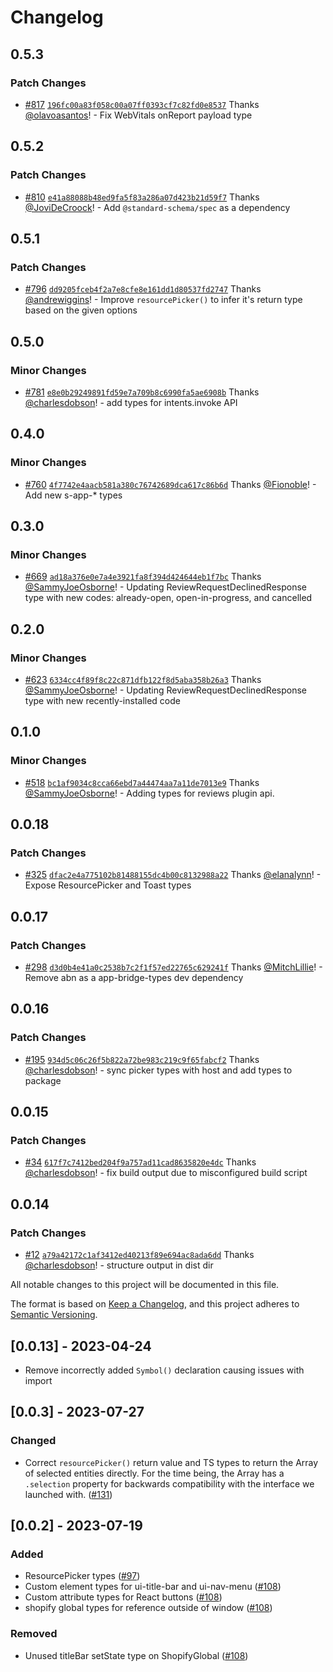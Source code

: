 # Changelog

## 0.5.3

### Patch Changes

- [#817](https://github.com/Shopify/extensibility/pull/817) [`196fc00a83f058c00a07ff0393cf7c82fd0e8537`](https://github.com/Shopify/extensibility/commit/196fc00a83f058c00a07ff0393cf7c82fd0e8537) Thanks [@olavoasantos](https://github.com/olavoasantos)! - Fix WebVitals onReport payload type

## 0.5.2

### Patch Changes

- [#810](https://github.com/Shopify/extensibility/pull/810) [`e41a88088b48ed9fa5f83a286a07d423b21d59f7`](https://github.com/Shopify/extensibility/commit/e41a88088b48ed9fa5f83a286a07d423b21d59f7) Thanks [@JoviDeCroock](https://github.com/JoviDeCroock)! - Add `@standard-schema/spec` as a dependency

## 0.5.1

### Patch Changes

- [#796](https://github.com/Shopify/extensibility/pull/796) [`dd9205fceb4f2a7e8cfe8e161dd1d80537fd2747`](https://github.com/Shopify/extensibility/commit/dd9205fceb4f2a7e8cfe8e161dd1d80537fd2747) Thanks [@andrewiggins](https://github.com/andrewiggins)! - Improve `resourcePicker()` to infer it's return type based on the given options

## 0.5.0

### Minor Changes

- [#781](https://github.com/Shopify/extensibility/pull/781) [`e8e0b29249891fd59e7a709b8c6990fa5ae6908b`](https://github.com/Shopify/extensibility/commit/e8e0b29249891fd59e7a709b8c6990fa5ae6908b) Thanks [@charlesdobson](https://github.com/charlesdobson)! - add types for intents.invoke API

## 0.4.0

### Minor Changes

- [#760](https://github.com/Shopify/extensibility/pull/760) [`4f7742e4aacb581a380c76742689dca617c86b6d`](https://github.com/Shopify/extensibility/commit/4f7742e4aacb581a380c76742689dca617c86b6d) Thanks [@Fionoble](https://github.com/Fionoble)! - Add new s-app-\* types

## 0.3.0

### Minor Changes

- [#669](https://github.com/Shopify/extensibility/pull/669) [`ad18a376e0e7a4e3921fa8f394d424644eb1f7bc`](https://github.com/Shopify/extensibility/commit/ad18a376e0e7a4e3921fa8f394d424644eb1f7bc) Thanks [@SammyJoeOsborne](https://github.com/SammyJoeOsborne)! - Updating ReviewRequestDeclinedResponse type with new codes: already-open, open-in-progress, and cancelled

## 0.2.0

### Minor Changes

- [#623](https://github.com/Shopify/extensibility/pull/623) [`6334cc4f89f8c22c871dfb122f8d5aba358b26a3`](https://github.com/Shopify/extensibility/commit/6334cc4f89f8c22c871dfb122f8d5aba358b26a3) Thanks [@SammyJoeOsborne](https://github.com/SammyJoeOsborne)! - Updating ReviewRequestDeclinedResponse type with new recently-installed code

## 0.1.0

### Minor Changes

- [#518](https://github.com/Shopify/extensibility/pull/518) [`bc1af9034c8cca66ebd7a44474aa7a11de7013e9`](https://github.com/Shopify/extensibility/commit/bc1af9034c8cca66ebd7a44474aa7a11de7013e9) Thanks [@SammyJoeOsborne](https://github.com/SammyJoeOsborne)! - Adding types for reviews plugin api.

## 0.0.18

### Patch Changes

- [#325](https://github.com/Shopify/extensibility/pull/325) [`dfac2e4a775102b81488155dc4b00c8132988a22`](https://github.com/Shopify/extensibility/commit/dfac2e4a775102b81488155dc4b00c8132988a22) Thanks [@elanalynn](https://github.com/elanalynn)! - Expose ResourcePicker and Toast types

## 0.0.17

### Patch Changes

- [#298](https://github.com/Shopify/extensibility/pull/298) [`d3d0b4e41a0c2538b7c2f1f57ed22765c629241f`](https://github.com/Shopify/extensibility/commit/d3d0b4e41a0c2538b7c2f1f57ed22765c629241f) Thanks [@MitchLillie](https://github.com/MitchLillie)! - Remove abn as a app-bridge-types dev dependency

## 0.0.16

### Patch Changes

- [#195](https://github.com/Shopify/extensibility/pull/195) [`934d5c06c26f5b822a72be983c219c9f65fabcf2`](https://github.com/Shopify/extensibility/commit/934d5c06c26f5b822a72be983c219c9f65fabcf2) Thanks [@charlesdobson](https://github.com/charlesdobson)! - sync picker types with host and add types to package

## 0.0.15

### Patch Changes

- [#34](https://github.com/Shopify/extensibility/pull/34) [`617f7c7412bed204f9a757ad11cad8635820e4dc`](https://github.com/Shopify/extensibility/commit/617f7c7412bed204f9a757ad11cad8635820e4dc) Thanks [@charlesdobson](https://github.com/charlesdobson)! - fix build output due to misconfigured build script

## 0.0.14

### Patch Changes

- [#12](https://github.com/Shopify/extensibility/pull/12) [`a79a42172c1af3412ed40213f89e694ac8ada6dd`](https://github.com/Shopify/extensibility/commit/a79a42172c1af3412ed40213f89e694ac8ada6dd) Thanks [@charlesdobson](https://github.com/charlesdobson)! - structure output in dist dir

All notable changes to this project will be documented in this file.

The format is based on [Keep a Changelog](https://keepachangelog.com/en/1.1.0/),
and this project adheres to [Semantic Versioning](https://semver.org/spec/v2.0.0.html).

## [0.0.13] - 2023-04-24

- Remove incorrectly added `Symbol()` declaration causing issues with import

## [0.0.3] - 2023-07-27

### Changed

- Correct `resourcePicker()` return value and TS types to return the Array of selected entities directly. For the time being, the Array has a `.selection` property for backwards compatibility with the interface we launched with. ([#131](https://github.com/Shopify/app-bridge-next/pull/131))

## [0.0.2] - 2023-07-19

### Added

- ResourcePicker types ([#97](https://github.com/Shopify/app-bridge-next/pull/97))
- Custom element types for ui-title-bar and ui-nav-menu ([#108](https://github.com/Shopify/app-bridge-next/pull/108))
- Custom attribute types for React buttons ([#108](https://github.com/Shopify/app-bridge-next/pull/108))
- shopify global types for reference outside of window ([#108](https://github.com/Shopify/app-bridge-next/pull/108))

### Removed

- Unused titleBar setState type on ShopifyGlobal ([#108](https://github.com/Shopify/app-bridge-next/pull/108))
